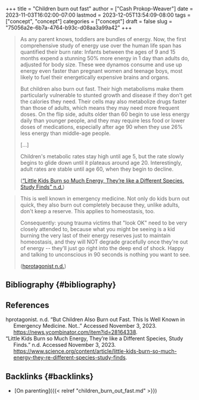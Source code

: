 +++
title = "Children burn out fast"
author = ["Cash Prokop-Weaver"]
date = 2023-11-03T16:02:00-07:00
lastmod = 2023-12-05T13:54:09-08:00
tags = ["concept", "concept"]
categories = ["concept"]
draft = false
slug = "75056a2e-6b7a-4764-b93c-d08aa3a99a42"
+++

> As any parent knows, toddlers are bundles of energy. Now, the first comprehensive study of energy use over the human life span has quantified their burn rate: Infants between the ages of 9 and 15 months expend a stunning 50% more energy in 1 day than adults do, adjusted for body size. These wee dynamos consume and use up energy even faster than pregnant women and teenage boys, most likely to fuel their energetically expensive brains and organs.
>
> But children also burn out fast. Their high metabolisms make them particularly vulnerable to stunted growth and disease if they don't get the calories they need. Their cells may also metabolize drugs faster than those of adults, which means they may need more frequent doses. On the flip side, adults older than 60 begin to use less energy daily than younger people, and they may require less food or lower doses of medications, especially after age 90 when they use 26% less energy than middle-age people.
>
> [...]
>
> Children's metabolic rates stay high until age 5, but the rate slowly begins to glide down until it plateaus around age 20. Interestingly, adult rates are stable until age 60, when they begin to decline.
>
> (<a href="#citeproc_bib_item_2">“Little Kids Burn so Much Energy, They’re like a Different Species, Study Finds” n.d.</a>)

<!--quoteend-->

> This is well known in emergency medicine. Not only do kids burn out quick, they also burn out completely because they, unlike adults, don't keep a reserve. This applies to homeostasis, too.
>
> Consequently: young trauma victims that "look OK" need to be very closely attended to, because what you might be seeing is a kid burning the very last of their energy reserves just to maintain homeostasis, and they will NOT degrade gracefully once they're out of energy -- they'll just go right into the deep end of shock. Happy and talking to unconscious in 90 seconds is nothing you want to see.
>
> (<a href="#citeproc_bib_item_1">hprotagonist n.d.</a>)


## Bibliography {#bibliography}

## References

<style>.csl-entry{text-indent: -1.5em; margin-left: 1.5em;}</style><div class="csl-bib-body">
  <div class="csl-entry"><a id="citeproc_bib_item_1"></a>hprotagonist. n.d. “But Children Also Burn out Fast. This Is Well Known in Emergency Medicine. Not..” Accessed November 3, 2023. <a href="https://news.ycombinator.com/item?id=28164338">https://news.ycombinator.com/item?id=28164338</a>.</div>
  <div class="csl-entry"><a id="citeproc_bib_item_2"></a>“Little Kids Burn so Much Energy, They’re like a Different Species, Study Finds.” n.d. Accessed November 3, 2023. <a href="https://www.science.org/content/article/little-kids-burn-so-much-energy-they-re-different-species-study-finds">https://www.science.org/content/article/little-kids-burn-so-much-energy-they-re-different-species-study-finds</a>.</div>
</div>


## Backlinks {#backlinks}

-   [On parenting]({{< relref "children_burn_out_fast.md" >}})
